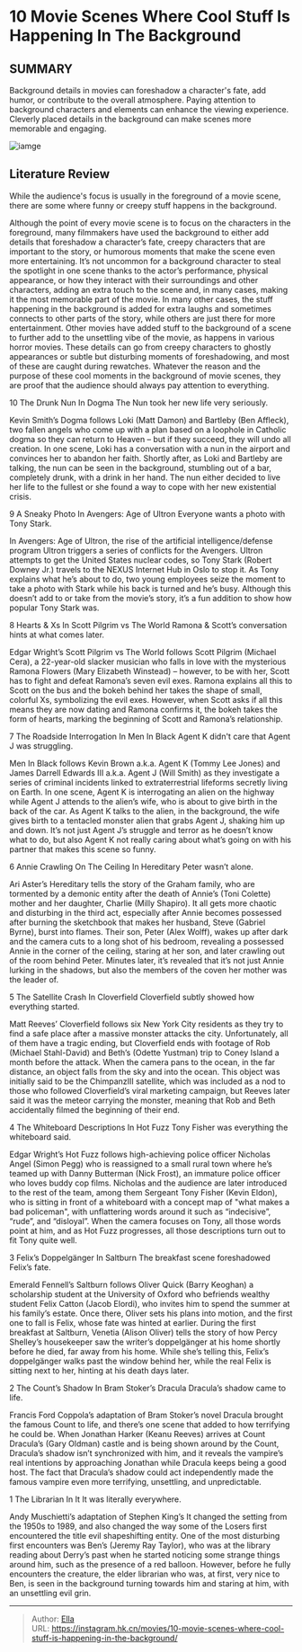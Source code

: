 # 10 Movie Scenes Where Cool Stuff Is Happening In The Background


## SUMMARY 


 Background details in movies can foreshadow a character&#39;s fate, add humor, or contribute to the overall atmosphere. 
 Paying attention to background characters and elements can enhance the viewing experience. 
 Cleverly placed details in the background can make scenes more memorable and engaging. 

![iamge](https://static1.srcdn.com/wordpress/wp-content/uploads/2024/01/agent-j-in-men-in-black-felix-in-saltburn-dracula-in-bram-stoker-s-dracula.jpeg)

## Literature Review

While the audience&#39;s focus is usually in the foreground of a movie scene, there are some where funny or creepy stuff happens in the background.




Although the point of every movie scene is to focus on the characters in the foreground, many filmmakers have used the background to either add details that foreshadow a character’s fate, creepy characters that are important to the story, or humorous moments that make the scene even more entertaining. It’s not uncommon for a background character to steal the spotlight in one scene thanks to the actor’s performance, physical appearance, or how they interact with their surroundings and other characters, adding an extra touch to the scene and, in many cases, making it the most memorable part of the movie.
In many other cases, the stuff happening in the background is added for extra laughs and sometimes connects to other parts of the story, while others are just there for more entertainment. Other movies have added stuff to the background of a scene to further add to the unsettling vibe of the movie, as happens in various horror movies. These details can go from creepy characters to ghostly appearances or subtle but disturbing moments of foreshadowing, and most of these are caught during rewatches. Whatever the reason and the purpose of these cool moments in the background of movie scenes, they are proof that the audience should always pay attention to everything.









 








 10  The Drunk Nun In Dogma 
The Nun took her new life very seriously.


 







Kevin Smith’s Dogma follows Loki (Matt Damon) and Bartleby (Ben Affleck), two fallen angels who come up with a plan based on a loophole in Catholic dogma so they can return to Heaven – but if they succeed, they will undo all creation. In one scene, Loki has a conversation with a nun in the airport and convinces her to abandon her faith. Shortly after, as Loki and Bartleby are talking, the nun can be seen in the background, stumbling out of a bar, completely drunk, with a drink in her hand. The nun either decided to live her life to the fullest or she found a way to cope with her new existential crisis. 





 9  A Sneaky Photo In Avengers: Age of Ultron 
Everyone wants a photo with Tony Stark.
        

In Avengers: Age of Ultron, the rise of the artificial intelligence/defense program Ultron triggers a series of conflicts for the Avengers. Ultron attempts to get the United States nuclear codes, so Tony Stark (Robert Downey Jr.) travels to the NEXUS Internet Hub in Oslo to stop it. As Tony explains what he’s about to do, two young employees seize the moment to take a photo with Stark while his back is turned and he’s busy. Although this doesn’t add to or take from the movie’s story, it’s a fun addition to show how popular Tony Stark was.





 8  Hearts &amp; Xs In Scott Pilgrim vs The World 
Ramona &amp; Scott’s conversation hints at what comes later.


 







Edgar Wright’s Scott Pilgrim vs The World follows Scott Pilgrim (Michael Cera), a 22-year-old slacker musician who falls in love with the mysterious Ramona Flowers (Mary Elizabeth Winstead) – however, to be with her, Scott has to fight and defeat Ramona’s seven evil exes. Ramona explains all this to Scott on the bus and the bokeh behind her takes the shape of small, colorful Xs, symbolizing the evil exes. However, when Scott asks if all this means they are now dating and Ramona confirms it, the bokeh takes the form of hearts, marking the beginning of Scott and Ramona’s relationship.





 7  The Roadside Interrogation In Men In Black 
Agent K didn&#39;t care that Agent J was struggling.
        

Men In Black follows Kevin Brown a.k.a. Agent K (Tommy Lee Jones) and James Darrell Edwards III a.k.a. Agent J (Will Smith) as they investigate a series of criminal incidents linked to extraterrestrial lifeforms secretly living on Earth. In one scene, Agent K is interrogating an alien on the highway while Agent J attends to the alien’s wife, who is about to give birth in the back of the car. As Agent K talks to the alien, in the background, the wife gives birth to a tentacled monster alien that grabs Agent J, shaking him up and down. It’s not just Agent J’s struggle and terror as he doesn’t know what to do, but also Agent K not really caring about what’s going on with his partner that makes this scene so funny.





 6  Annie Crawling On The Ceiling In Hereditary 
Peter wasn’t alone.
        

Ari Aster’s Hereditary tells the story of the Graham family, who are tormented by a demonic entity after the death of Annie’s (Toni Colette) mother and her daughter, Charlie (Milly Shapiro). It all gets more chaotic and disturbing in the third act, especially after Annie becomes possessed after burning the sketchbook that makes her husband, Steve (Gabriel Byrne), burst into flames. Their son, Peter (Alex Wolff), wakes up after dark and the camera cuts to a long shot of his bedroom, revealing a possessed Annie in the corner of the ceiling, staring at her son, and later crawling out of the room behind Peter. Minutes later, it’s revealed that it’s not just Annie lurking in the shadows, but also the members of the coven her mother was the leader of.





 5  The Satellite Crash In Cloverfield 
Cloverfield subtly showed how everything started.
        

Matt Reeves’ Cloverfield follows six New York City residents as they try to find a safe place after a massive monster attacks the city. Unfortunately, all of them have a tragic ending, but Cloverfield ends with footage of Rob (Michael Stahl-David) and Beth’s (Odette Yustman) trip to Coney Island a month before the attack. When the camera pans to the ocean, in the far distance, an object falls from the sky and into the ocean.
This object was initially said to be the ChimpanzIII satellite, which was included as a nod to those who followed Cloverfield’s viral marketing campaign, but Reeves later said it was the meteor carrying the monster, meaning that Rob and Beth accidentally filmed the beginning of their end.





 4  The Whiteboard Descriptions In Hot Fuzz 
Tony Fisher was everything the whiteboard said.
        

Edgar Wright’s Hot Fuzz follows high-achieving police officer Nicholas Angel (Simon Pegg) who is reassigned to a small rural town where he’s teamed up with Danny Butterman (Nick Frost), an immature police officer who loves buddy cop films. Nicholas and the audience are later introduced to the rest of the team, among them Sergeant Tony Fisher (Kevin Eldon), who is sitting in front of a whiteboard with a concept map of &#34;what makes a bad policeman&#34;, with unflattering words around it such as “indecisive”, “rude”, and “disloyal”. When the camera focuses on Tony, all those words point at him, and as Hot Fuzz progresses, all those descriptions turn out to fit Tony quite well.





 3  Felix’s Doppelgänger In Saltburn 
The breakfast scene foreshadowed Felix’s fate.
        

Emerald Fennell’s Saltburn follows Oliver Quick (Barry Keoghan) a scholarship student at the University of Oxford who befriends wealthy student Felix Catton (Jacob Elordi), who invites him to spend the summer at his family’s estate. Once there, Oliver sets his plans into motion, and the first one to fall is Felix, whose fate was hinted at earlier.
During the first breakfast at Saltburn, Venetia (Alison Oliver) tells the story of how Percy Shelley’s housekeeper saw the writer’s doppelgänger at his home shortly before he died, far away from his home. While she’s telling this, Felix’s doppelgänger walks past the window behind her, while the real Felix is sitting next to her, hinting at his death days later.





 2  The Count’s Shadow In Bram Stoker’s Dracula 
Dracula’s shadow came to life.


 







Francis Ford Coppola’s adaptation of Bram Stoker’s novel Dracula brought the famous Count to life, and there’s one scene that added to how terrifying he could be. When Jonathan Harker (Keanu Reeves) arrives at Count Dracula’s (Gary Oldman) castle and is being shown around by the Count, Dracula’s shadow isn’t synchronized with him, and it reveals the vampire’s real intentions by approaching Jonathan while Dracula keeps being a good host. The fact that Dracula’s shadow could act independently made the famous vampire even more terrifying, unsettling, and unpredictable.





 1  The Librarian In It 
It was literally everywhere.
        

Andy Muschietti’s adaptation of Stephen King’s It changed the setting from the 1950s to 1989, and also changed the way some of the Losers first encountered the title evil shapeshifting entity. One of the most disturbing first encounters was Ben’s (Jeremy Ray Taylor), who was at the library reading about Derry’s past when he started noticing some strange things around him, such as the presence of a red balloon. However, before he fully encounters the creature, the elder librarian who was, at first, very nice to Ben, is seen in the background turning towards him and staring at him, with an unsettling evil grin. 

---

> Author: [Ella](https://instagram.hk.cn/)  
> URL: https://instagram.hk.cn/movies/10-movie-scenes-where-cool-stuff-is-happening-in-the-background/  

